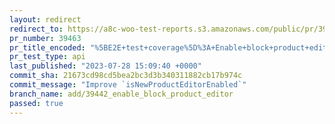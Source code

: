 ```yaml
---
layout: redirect
redirect_to: https://a8c-woo-test-reports.s3.amazonaws.com/public/pr/39463/api/index.html
pr_number: 39463
pr_title_encoded: "%5BE2E+test+coverage%5D%3A+Enable+block+product+editor"
pr_test_type: api
last_published: "2023-07-28 15:09:40 +0000"
commit_sha: 21673cd98cd5bea2bc3d3b340311882cb17b974c
commit_message: "Improve `isNewProductEditorEnabled`"
branch_name: add/39442_enable_block_product_editor
passed: true
---
```

